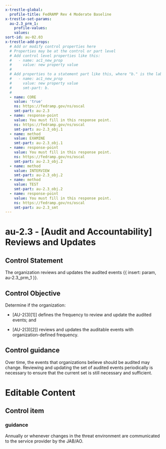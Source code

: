 ```yaml
---
x-trestle-global:
  profile-title: FedRAMP Rev 4 Moderate Baseline
x-trestle-set-params:
  au-2.3_prm_1:
    profile-values:
    values:
sort-id: au-02.03
x-trestle-add-props:
  # Add or modify control properties here
  # Properties may be at the control or part level
  # Add control level properties like this:
  #   - name: ac1_new_prop
  #     value: new property value
  #
  # Add properties to a statement part like this, where "b." is the label of the target statement part
  #   - name: ac1_new_prop
  #     value: new property value
  #     smt-part: b.
  #
  - name: CORE
    value: 'true'
    ns: https://fedramp.gov/ns/oscal
    smt-part: au-2.3
  - name: response-point
    value: You must fill in this response point.
    ns: https://fedramp.gov/ns/oscal
    smt-part: au-2.3_obj.1
  - name: method
    value: EXAMINE
    smt-part: au-2.3_obj.1
  - name: response-point
    value: You must fill in this response point.
    ns: https://fedramp.gov/ns/oscal
    smt-part: au-2.3_obj.2
  - name: method
    value: INTERVIEW
    smt-part: au-2.3_obj.2
  - name: method
    value: TEST
    smt-part: au-2.3_obj.2
  - name: response-point
    value: You must fill in this response point.
    ns: https://fedramp.gov/ns/oscal
    smt-part: au-2.3_smt
---
```


# au-2.3 - \[Audit and Accountability\] Reviews and Updates

## Control Statement

The organization reviews and updates the audited events {{ insert: param, au-2.3_prm_1 }}.

## Control Objective

Determine if the organization:

- \[AU-2(3)[1]\] defines the frequency to review and update the audited events; and

- \[AU-2(3)[2]\] reviews and updates the auditable events with organization-defined frequency.

## Control guidance

Over time, the events that organizations believe should be audited may change. Reviewing and updating the set of audited events periodically is necessary to ensure that the current set is still necessary and sufficient.

# Editable Content

<!-- Make additions and edits below -->
<!-- The above represents the contents of the control as received by the profile, prior to additions. -->
<!-- If the profile makes additions to the control, they will appear below. -->
<!-- The above markdown may not be edited but you may edit the content below, and/or introduce new additions to be made by the profile. -->
<!-- If there is a yaml header at the top, parameter values may be edited. Use --set-parameters to incorporate the changes during assembly. -->
<!-- The content here will then replace what is in the profile for this control, after running profile-assemble. -->
<!-- The added parts in the profile for this control are below.  You may edit them and/or add new ones. -->
<!-- Each addition must have a heading either of the form ## Control my_addition_name -->
<!-- or ## Part a. (where the a. refers to one of the control statement labels.) -->
<!-- "## Control" parts are new parts added after the statement part. -->
<!-- "## Part" parts are new parts added into the top-level statement part with that label. -->
<!-- Subparts may be added with nested hash levels of the form ### My Subpart Name -->
<!-- underneath the parent ## Control or ## Part being added -->
<!-- See https://ibm.github.io/compliance-trestle/tutorials/ssp_profile_catalog_authoring/ssp_profile_catalog_authoring for guidance. -->

## Control item

### guidance

Annually or whenever changes in the threat environment are communicated to the service provider by the JAB/AO.
